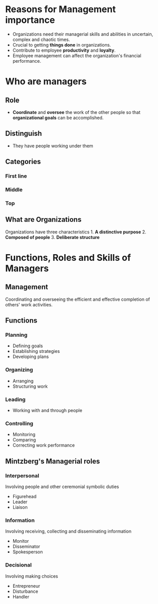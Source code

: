 # Reasons for Management importance
- Organizations need their managerial skills and abilities in uncertain, complex and chaotic times.
- Crucial to getting **things done** in organizations.
- Contribute to employee **productivity** and **loyalty**.
- Employee management can affect the organization's financial performance.

# Who are managers
## Role
- **Coordinate** and **oversee** the work of the other people so that **organizational goals** can be accomplished.
## Distinguish
- They have people working under them

## Categories
### First line
### Middle
### Top
## What are Organizations
Organizations have three characteristics
	1. **A distinctive purpose** 
	2. **Composed of people**
	3. **Deliberate structure**

# Functions, Roles and Skills of Managers
## Management
Coordinating and overseeing the efficient and effective completion of others' work activities.

## Functions
### Planning
- Defining goals
- Establishing strategies
- Developing plans
### Organizing
- Arranging
- Structuring work
### Leading
- Working with and through people
### Controlling
- Monitoring
- Comparing
- Correcting work performance

## Mintzberg's Managerial roles
### Interpersonal
Involving people and other ceremonial symbolic duties
- Figurehead
- Leader
- Liaison
### Information
Involving receiving, collecting and disseminating information
- Monitor
- Disseminator
- Spokesperson
### Decisional
Involving making choices
- Entrepreneur
- Disturbance
- Handler
